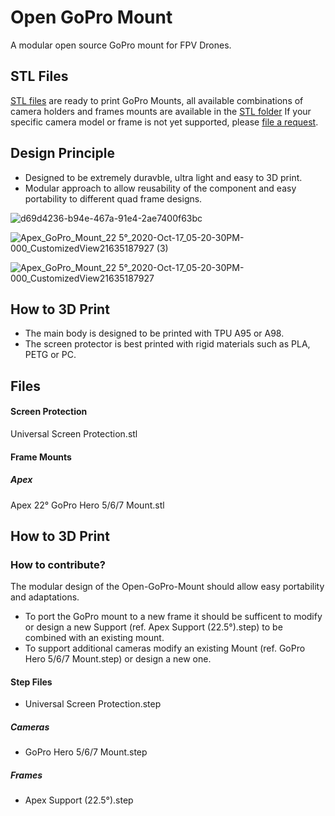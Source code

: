 # Open GoPro Mount

A modular open source GoPro mount for FPV Drones.

## STL Files
[STL files](./STL) are ready to print GoPro Mounts, all available combinations of camera holders and frames mounts are available in the [STL folder](./STL)
If your specific camera model or frame is not yet supported, please [file a request](https://github.com/theely/Open-GoPro-Mount/issues).


## Design Principle
* Designed to be extremely duravble, ultra light and easy to 3D print.
* Modular approach to allow reusability of the component and easy portability to different quad frame designs.

![d69d4236-b94e-467a-91e4-2ae7400f63bc](https://user-images.githubusercontent.com/2025999/96351786-047c0780-10be-11eb-84a7-6743fbe14ab3.PNG)

![Apex_GoPro_Mount_22 5°_2020-Oct-17_05-20-30PM-000_CustomizedView21635187927 (3)](https://user-images.githubusercontent.com/2025999/96350563-b6173a80-10b6-11eb-8d7b-215e74876cb8.jpg)

![Apex_GoPro_Mount_22 5°_2020-Oct-17_05-20-30PM-000_CustomizedView21635187927](https://user-images.githubusercontent.com/2025999/96349479-44d48900-10b0-11eb-8346-5a620a46a129.jpg)

## How to 3D Print
* The main body is designed to be printed with TPU A95 or A98.
* The screen protector is best printed with rigid materials such as PLA, PETG or PC.

## Files

#### Screen Protection
Universal Screen Protection.stl

#### Frame Mounts

##### Apex 
Apex 22° GoPro Hero 5/6/7 Mount.stl


## How to 3D Print


### How to contribute?
The modular design of the Open-GoPro-Mount should allow easy portability and adaptations.
* To port the GoPro mount to a new frame it should be sufficent to modify or design a new Support (ref. Apex Support (22.5°).step) to be combined with an existing mount.
* To support additional cameras modify an existing Mount (ref. GoPro Hero 5/6/7 Mount.step) or design a new one.  

#### Step Files
* Universal Screen Protection.step
##### Cameras
* GoPro Hero 5/6/7 Mount.step
##### Frames
* Apex Support (22.5°).step



